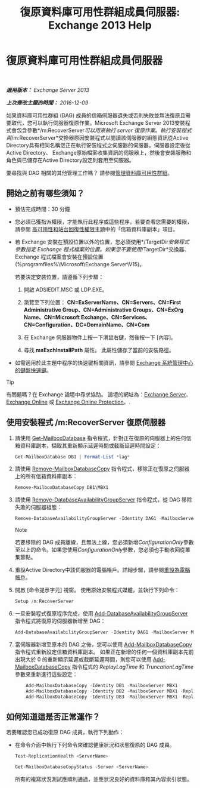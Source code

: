 ﻿---
title: '復原資料庫可用性群組成員伺服器: Exchange 2013 Help'
TOCTitle: 復原資料庫可用性群組成員伺服器
ms:assetid: eccd8f61-9706-4bb7-a62a-ec7c166f8019
ms:mtpsurl: https://technet.microsoft.com/zh-tw/library/Dd638206(v=EXCHG.150)
ms:contentKeyID: 50474534
ms.date: 05/21/2018
mtps_version: v=EXCHG.150
ms.translationtype: MT
---

# 復原資料庫可用性群組成員伺服器

 

_**適用版本：** Exchange Server 2013_

_**上次修改主題的時間：** 2016-12-09_

如果資料庫可用性群組 (DAG) 成員的信箱伺服器遺失或否則失敗並無法復原且需要取代，您可以執行伺服器復原作業。Microsoft Exchange Server 2013安裝程式會包含參數*/m:RecoverServer*可以用來執行 server 復原作業。執行安裝程式與*/m:RecoverServer*交換器原因安裝程式以閱讀該伺服器的組態資訊從Active Directory具有相同名稱您正在執行安裝程式之伺服器的伺服器。伺服器設定後從Active Directory、 Exchange原始檔案收集資訊的伺服器上，然後會安裝服務和角色與已儲存在Active Directory設定則套用至伺服器。

要尋找與 DAG 相關的其他管理工作嗎？ 請參閱[管理資料庫可用性群組](managing-database-availability-groups-exchange-2013-help.md)。

## 開始之前有哪些須知？

  - 預估完成時間：30 分鐘

  - 您必須已獲指派權限，才能執行此程序或這些程序。若要查看您需要的權限，請參閱 [高可用性和站台回復性權限](high-availability-and-site-resilience-permissions-exchange-2013-help.md)主題中的「信箱資料庫副本」項目。

  - 若 Exchange 安裝在預設位置以外的位置，您必須使用*/TargetDir*安裝程式參數指定 Exchange 程式檔案的位置。如果您不要使用*/TargetDir*交換器、 Exchange 程式檔案會安裝在預設位置 (%programfiles%\\Microsoft\\Exchange Server\\V15)。
    
    若要決定安裝位置，請遵循下列步驟：
    
    1.  開啟 ADSIEDIT.MSC 或 LDP.EXE。
    
    2.  瀏覽至下列位置： **CN=ExServerName、CN=Servers、CN=First Administrative Group、CN=Administrative Groups、CN=ExOrg Name、CN=Microsoft Exchange、CN=Services、CN=Configuration、DC=DomainName、CN=Com**
    
    3.  在 Exchange 伺服器物件上按一下滑鼠右鍵，然後按一下 \[內容\]。
    
    4.  尋找 **msExchInstallPath** 屬性。 此屬性儲存了當前的安裝路徑。

  - 如需適用於此主題中程序的快速鍵相關資訊，請參閱 [Exchange 系統管理中心的鍵盤快速鍵](keyboard-shortcuts-in-the-exchange-admin-center-exchange-online-protection-help.md)。


> [!TIP]  
> 有問題嗎？在 Exchange 論壇中尋求協助。 論壇的網址為：<a href="https://go.microsoft.com/fwlink/p/?linkid=60612">Exchange Server</a>、 <a href="https://go.microsoft.com/fwlink/p/?linkid=267542">Exchange Online</a> 或 <a href="https://go.microsoft.com/fwlink/p/?linkid=285351">Exchange Online Protection</a>。.


## 使用安裝程式 /m:RecoverServer 復原伺服器

1.  請使用 [Get-MailboxDatabase](https://technet.microsoft.com/zh-tw/library/bb124924\(v=exchg.150\)) 指令程式，針對正在復原的伺服器上的任何信箱資料庫副本，擷取其重新顯示延遲時間或截斷延遲時間設定：
    
    ```powershell
    Get-MailboxDatabase DB1 | Format-List *lag*
    ```

2.  請使用 [Remove-MailboxDatabaseCopy](https://technet.microsoft.com/zh-tw/library/dd335119\(v=exchg.150\)) 指令程式，移除正在復原之伺服器上的所有信箱資料庫副本：
    
    ```powershell
    Remove-MailboxDatabaseCopy DB1\MBX1
    ```

3.  請使用 [Remove-DatabaseAvailabilityGroupServer](https://technet.microsoft.com/zh-tw/library/dd297956\(v=exchg.150\)) 指令程式，從 DAG 移除失敗的伺服器組態：
    
    ```powershell
    Remove-DatabaseAvailabilityGroupServer -Identity DAG1 -MailboxServer MBX1
    ```
    
    > [!NOTE]  
    > 若要移除的 DAG 成員離線，且無法上線，您必須新增<em>ConfigurationOnly</em>參數至以上的命令。如果您使用<em>ConfigurationOnly</em>參數，您必須也手動收回從叢集節點。


4.  重設Active Directory中該伺服器的電腦帳戶。詳細步驟，請參閱[重設為電腦帳戶](http://go.microsoft.com/fwlink/p/?linkid=167188)。

5.  開啟 \[命令提示字元\] 視窗。 使用原始安裝程式媒體，並執行下列命令：
    
    ```powershell
    Setup /m:RecoverServer
    ```

6.  一旦安裝程式復原程序完成，使用 [Add-DatabaseAvailabilityGroupServer](https://technet.microsoft.com/zh-tw/library/dd298049\(v=exchg.150\)) 指令程式將復原的伺服器新增至 DAG：
    
    ```powershell
    Add-DatabaseAvailabilityGroupServer -Identity DAG1 -MailboxServer MBX1
    ```

7.  當伺服器新增至原本的 DAG 之後，您可以使用 [Add-MailboxDatabaseCopy](https://technet.microsoft.com/zh-tw/library/dd298105\(v=exchg.150\)) 指令程式重新設定信箱資料庫副本。 如果正在新增的任何一個資料庫副本先前出現大於 0 的重新顯示延遲或截斷延遲時間，則您可以使用 [Add-MailboxDatabaseCopy](https://technet.microsoft.com/zh-tw/library/dd298105\(v=exchg.150\)) 指令程式的 *ReplayLagTime* 和 *TruncationLagTime* 參數來重新進行這些設定：
    
    ```powershell
        Add-MailboxDatabaseCopy -Identity DB1 -MailboxServer MBX1
        Add-MailboxDatabaseCopy -Identity DB2 -MailboxServer MBX1 -ReplayLagTime 3.00:00:00
        Add-MailboxDatabaseCopy -Identity DB3 -MailboxServer MBX1 -ReplayLagTime 3.00:00:00 -TruncationLagTime 3.00:00:00
    ```

## 如何知道這是否正常運作？

若要確認您已成功復原 DAG 成員，執行下列動作：

  - 在命令介面中執行下列命令來確認健康狀況和狀態復原的 DAG 成員。
    
    ```powershell
    Test-ReplicationHealth <ServerName>
    ```
    ```powershell
    Get-MailboxDatabaseCopyStatus -Server <ServerName>
    ```
    所有的複寫狀況測試應順利通過，並應狀況良好的資料庫和其內容索引狀態。